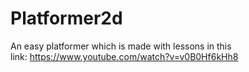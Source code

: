 # Platformer2d
An easy platformer which is made with lessons in this link: https://www.youtube.com/watch?v=v0B0Hf6kHh8
